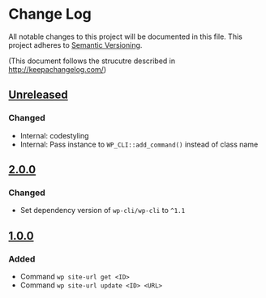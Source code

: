 # Change Log
All notable changes to this project will be documented in this file.
This project adheres to [Semantic Versioning](http://semver.org/).

(This document follows the strucutre described in http://keepachangelog.com/)

## [Unreleased]

### Changed
* Internal: codestyling
* Internal: Pass instance to `WP_CLI::add_command()` instead of class name

## [2.0.0]
### Changed
* Set dependency version of `wp-cli/wp-cli` to `^1.1`

## [1.0.0]
### Added
* Command `wp site-url get <ID>`
* Command `wp site-url update <ID> <URL>`

[Unreleased]: http://github.com//inpsyde/wp-cli-site-url/compare/2.0.0...master
[2.0.0]: https://github.com/inpsyde/wp-cli-site-url/compare/1.0.0...2.0.0
[1.0.0]: https://github.com/inpsyde/wp-cli-site-url/tree/1.0.0

